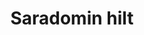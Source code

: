 ---
layout: item
title: Saradomin hilt
item-id: 11814
datatable: true
id: 11814
name: "Saradomin hilt"
members: true
lowalch: 200000
highalch: 300000
examine: "Brimming with potential."
monsters:
  - id: 2205
    name: "Commander Zilyana"
    members: true
    combat_level: 596
    wiki_url: "https://oldschool.runescape.wiki/w/Commander_Zilyana"
    drops:
      - quantity: "1"
        rarity: 0.001968503937007874
    image: "https://oldschool.runescape.wiki/images/thumb/f/fb/Commander_Zilyana.png/250px-Commander_Zilyana.png?c5eaa"
---
